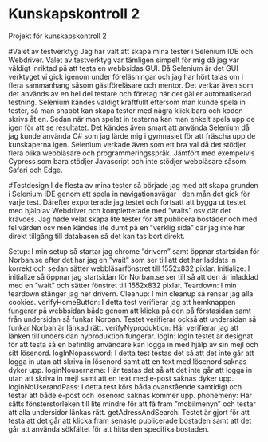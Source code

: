 # Kunskapskontroll 2
Projekt för kunskapskontroll 2

#Valet av testverktyg
Jag har valt att skapa mina tester i Selenium IDE och Webdriver. Valet av testverktyg var tämligen simpelt för mig då jag var väldigt inriktad på att testa en webbsidas GUI.  Då Selenium är det GUI verktyget vi gick igenom under föreläsningar och jag har hört talas om i flera sammanhang såsom gästföreläsare och mentor. Det verkar även som det används av en hel del testare och företag när det gäller automatiserad testning. 
Selenium kändes väldigt kraftfullt eftersom man kunde spela in tester, så man snabbt kan skapa tester med några klick bara och koden skrivs åt en. Sedan när man spelat in testerna kan man enkelt spela upp de igen för att se resultatet.
Det kändes även smart att använda Selenium då jag kunde använda C# som jag lärde mig i gymnasiet för att fräscha upp de kunskaperna igen. Selenium verkade även som ett bra val då det stödjer flera olika webbläsare och programmeringsspråk. Jämfört med exempelvis Cypress som bara stödjer Javascript och inte stödjer webbläsare såsom Safari och Edge. 

#Testdesign
I de flesta av mina tester så började jag med att skapa grunden i Selenium IDE genom att spela in navigationsvägar i den mån det gick för varje test. Därefter exporterade jag testet och fortsatt att bygga ut testet med hjälp av Webdriver och kompletterade med ”waits” osv där det krävdes. 
Jag hade velat skapa lite tester för att publicera bostäder och med fel värden osv men kändes lite dumt på en ”verklig sida” där jag inte har direkt tillgång till databasen så det kan tas bort direkt. 

Setup: I min setup så startar jag chrome ”drivern” samt öppnar startsidan för Norban.se efter det har jag en ”wait” som ser till att det har laddats in korrekt och sedan sätter webbläsarfönstret till 1552x832 pixlar. 
Initialize: I initialize så öppnar jag startsidan för Norban.se ser till så att den är inladdad med en ”wait” och sätter fönstret till 1552x832 pixlar. 
Teardown: I min teardown stänger jag ner drivern. 
Cleanup: I min cleanup så rensar jag alla cookies. 
verifyHomeButton: I detta test verifierar jag att hemknappen fungerar på webbsidan både genom att klicka på den på förstasidan samt från undersidan så funkar Norban. Testet verifierar också att undersidan så funkar Norban är länkad rätt. 
verifyNyproduktion: Här verifierar jag att länken till undersidan nyproduktion fungerar. 
logIn: logIn testet är designat för att testa så en befintlig användare kan logga in med hjälp av sin mejl och sitt lösenord. 
logInNopassword: I detta test testas det så att det inte går att logga in utan att skriva in lösenord samt att en text med lösenord saknas dyker upp. 
loginNousername: Här testas det så att det inte går att logga in utan att skriva in mejl samt att en text med e-post saknas dyker upp. 
loginNoUserandPass: I detta test körs båda ovanstående samtidigt och testar att både e-post och lösenord saknas kommer upp. 
phonemeny: Här sätts fönsterstorleken till lite mindre för att få fram ”mobilmenyn” och testar att alla undersidor länkas rätt. 
getAdressAndSearch: Testet är gjort för att testa att det går att klicka fram senaste publicerade bostaden samt att det går att använda sökfältet för att hitta den specifika bostaden. 

